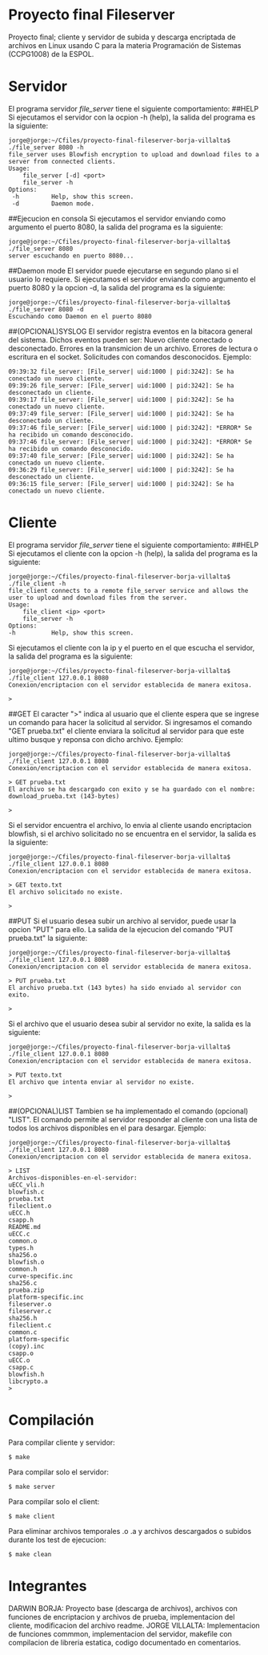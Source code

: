 # Proyecto final Fileserver
Proyecto final; cliente y servidor de subida y descarga encriptada de archivos en Linux usando C para la materia Programación de Sistemas (CCPG1008) de la ESPOL.

# Servidor

El programa servidor *file_server* tiene el siguiente comportamiento:
##HELP
Si ejecutamos el servidor con la ocpion -h (help), la salida del programa es la siguiente:
```
jorge@jorge:~/Cfiles/proyecto-final-fileserver-borja-villalta$ ./file_server 8080 -h
file_server uses Blowfish encryption to upload and download files to a
server from connected clients.
Usage:
	file_server [-d] <port>
	file_server -h
Options:
 -h			Help, show this screen.
 -d			Daemon mode.

```
##Ejecucion en consola
Si ejecutamos el servidor enviando como argumento el puerto 8080, la salida del programa es la siguiente:
```
jorge@jorge:~/Cfiles/proyecto-final-fileserver-borja-villalta$ ./file_server 8080
server escuchando en puerto 8080...

```
##Daemon mode
El servidor puede ejecutarse en segundo plano si el usuario lo requiere. Si ejecutamos el servidor enviando como argumento el puerto 8080 y la opcion -d, la salida del programa es la siguiente:
```
jorge@jorge:~/Cfiles/proyecto-final-fileserver-borja-villalta$ ./file_server 8080 -d
Escuchando como Daemon en el puerto 8080

```
##(OPCIONAL)SYSLOG
El servidor registra eventos en la bitacora general del sistema. Dichos eventos pueden ser: Nuevo cliente conectado o desconectado. Errores en la transmicion de un archivo. Errores de lectura o escritura en el socket. Solicitudes con comandos desconocidos. Ejemplo:

```
09:39:32 file_server: [File_server| uid:1000 | pid:3242]: Se ha conectado un nuevo cliente.
09:39:26 file_server: [File_server| uid:1000 | pid:3242]: Se ha desconectado un cliente.
09:39:17 file_server: [File_server| uid:1000 | pid:3242]: Se ha conectado un nuevo cliente.
09:37:49 file_server: [File_server| uid:1000 | pid:3242]: Se ha desconectado un cliente.
09:37:46 file_server: [File_server| uid:1000 | pid:3242]: *ERROR* Se ha recibido un comando desconocido.
09:37:46 file_server: [File_server| uid:1000 | pid:3242]: *ERROR* Se ha recibido un comando desconocido.
09:37:40 file_server: [File_server| uid:1000 | pid:3242]: Se ha conectado un nuevo cliente.
09:36:29 file_server: [File_server| uid:1000 | pid:3242]: Se ha desconectado un cliente.
09:36:15 file_server: [File_server| uid:1000 | pid:3242]: Se ha conectado un nuevo cliente.
```

# Cliente

El programa servidor *file_server* tiene el siguiente comportamiento:
##HELP
Si ejecutamos el cliente con la opcion -h (help), la salida del programa es la siguiente:

```
jorge@jorge:~/Cfiles/proyecto-final-fileserver-borja-villalta$ ./file_client -h
file_client connects to a remote file_server service and allows the
user to upload and download files from the server.
Usage:
	file_client <ip> <port>
	file_server -h
Options:
-h			Help, show this screen.

```
Si ejecutamos el cliente con la ip y el puerto en el que escucha el servidor, la salida del programa es la siguiente:
```
jorge@jorge:~/Cfiles/proyecto-final-fileserver-borja-villalta$ ./file_client 127.0.0.1 8080
Conexion/encriptacion con el servidor establecida de manera exitosa.

> 

```

##GET
El caracter ">" indica al usuario que el cliente espera que se ingrese un comando para hacer la solicitud al servidor. Si ingresamos el comando "GET prueba.txt" el cliente enviara la solicitud al servidor para que este ultimo busque y reponsa con dicho archivo. Ejemplo:

```
jorge@jorge:~/Cfiles/proyecto-final-fileserver-borja-villalta$ ./file_client 127.0.0.1 8080
Conexion/encriptacion con el servidor establecida de manera exitosa.

> GET prueba.txt
El archivo se ha descargado con exito y se ha guardado con el nombre: download_prueba.txt (143-bytes)

> 
```
Si el servidor encuentra el archivo, lo envia al cliente usando encriptacion blowfish, si el archivo solicitado no se encuentra en el servidor, la salida es la siguiente:
```
jorge@jorge:~/Cfiles/proyecto-final-fileserver-borja-villalta$ ./file_client 127.0.0.1 8080
Conexion/encriptacion con el servidor establecida de manera exitosa.

> GET texto.txt
El archivo solicitado no existe.

> 
```
##PUT
Si el usuario desea subir un archivo al servidor, puede usar la opcion "PUT" para ello. La salida de la ejecucion del comando "PUT prueba.txt" la siguiente:
```
jorge@jorge:~/Cfiles/proyecto-final-fileserver-borja-villalta$ ./file_client 127.0.0.1 8080
Conexion/encriptacion con el servidor establecida de manera exitosa.

> PUT prueba.txt
El archivo prueba.txt (143 bytes) ha sido enviado al servidor con exito.

> 
```
Si el archivo que el usuario desea subir al servidor no exite, la salida es la siguiente:
```
jorge@jorge:~/Cfiles/proyecto-final-fileserver-borja-villalta$ ./file_client 127.0.0.1 8080
Conexion/encriptacion con el servidor establecida de manera exitosa.

> PUT texto.txt
El archivo que intenta enviar al servidor no existe.

> 
```
##(OPCIONAL)LIST
Tambien se ha implementado el comando (opcional) "LIST". El comando permite al servidor responder al cliente con una lista de todos los archivos disponibles en el para desargar. Ejemplo:
```
jorge@jorge:~/Cfiles/proyecto-final-fileserver-borja-villalta$ ./file_client 127.0.0.1 8080
Conexion/encriptacion con el servidor establecida de manera exitosa.

> LIST
Archivos-disponibles-en-el-servidor:
uECC_vli.h
blowfish.c
prueba.txt
fileclient.o
uECC.h
csapp.h
README.md
uECC.c
common.o
types.h
sha256.o
blowfish.o
common.h
curve-specific.inc
sha256.c
prueba.zip
platform-specific.inc
fileserver.o
fileserver.c
sha256.h
fileclient.c
common.c
platform-specific
(copy).inc
csapp.o
uECC.o
csapp.c
blowfish.h
libcrypto.a
> 
```

# Compilación
Para compilar cliente y servidor:
```
$ make
```
Para compilar solo el servidor:
```
$ make server
```
Para compilar solo el client:
```
$ make client
```
Para eliminar archivos temporales .o .a y archivos descargados o subidos durante los test de ejecucion:
```
$ make clean
```

# Integrantes
DARWIN BORJA: Proyecto base (descarga de archivos), archivos con funciones de encriptacion y archivos de prueba, implementacion del cliente, modificacion del archivo readme.
JORGE VILLALTA: Implementacion de funciones commmon, implementacion del servidor, makefile con compilacion de libreria estatica, codigo documentado en comentarios.
